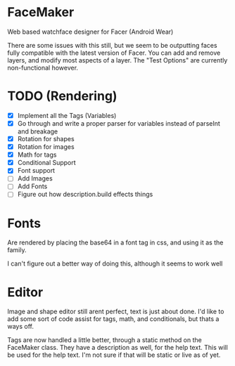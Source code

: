 FaceMaker
=========

Web based watchface designer for Facer (Android Wear)

There are some issues with this still, but we seem to be outputting faces fully compatible
with the latest version of Facer. You can add and remove layers, and modify most aspects of
a layer. The "Test Options" are currently non-functional however.

TODO (Rendering)
================

* [X] Implement all the Tags (Variables)
* [X] Go through and write a proper parser for variables instead of parseInt and breakage
* [X] Rotation for shapes
* [X] Rotation for images
* [X] Math for tags
* [X] Conditional Support
* [X] Font support
* [ ] Add Images
* [ ] Add Fonts
* [ ] Figure out how description.build effects things 

Fonts
=====

Are rendered by placing the base64 in a font tag in css, and using it as the family.

I can't figure out a better way of doing this, although it seems to work well

Editor
======

Image and shape editor still arent perfect, text is just about done. I'd like to add 
some sort of code assist for tags, math, and conditionals, but thats a ways off.

Tags are now handled a little better, through a static method on the FaceMaker class.
They have a description as well, for the help text. This will be used for the help
text. I'm not sure if that will be static or live as of yet.

